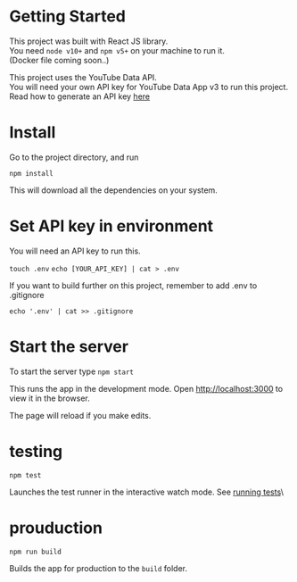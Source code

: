 # Getting Started 

This project was built with React JS library.\
You need `node v10+` and `npm v5+` on your machine to run it.\
(Docker file coming soon..)

This project uses the YouTube Data API.\
You will need your own API key for YouTube Data App v3 to run this project.\
Read how to generate an API key [here](https://developers.google.com/youtube/registering_an_application)

# Install 
Go to the project directory, and run 

`npm install`

This will download all the dependencies on your system.

# Set API key in environment
You will need an  API key to run this. 

`touch .env`
`echo [YOUR_API_KEY] | cat > .env`

If you want to build further on this project, remember to add .env to
.gitignore

`echo '.env' | cat >> .gitignore`

# Start the server

To start the server type
`npm start`

This runs the app in the development mode.
Open [http://localhost:3000](http://localhost:3000) to view it in the browser.

The page will reload if you make edits.

# testing

`npm test`

Launches the test runner in the interactive watch mode.
See [running tests](https://facebook.github.io/create-react-app/docs/running-tests)\

# prouduction
`npm run build`

Builds the app for production to the `build` folder. 
